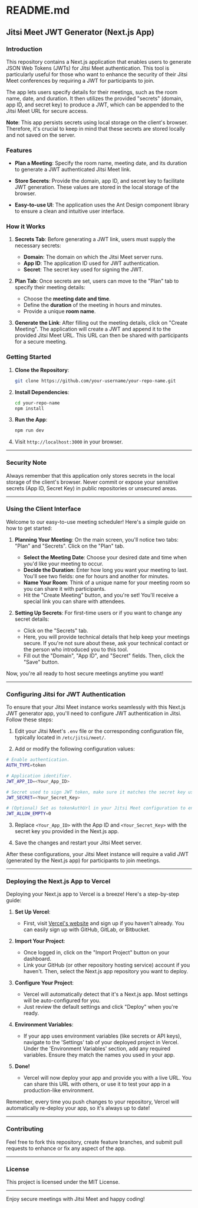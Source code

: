 # README.md

## Jitsi Meet JWT Generator (Next.js App)

### Introduction

This repository contains a Next.js application that enables users to generate JSON Web Tokens (JWTs) for Jitsi Meet authentication. This tool is particularly useful for those who want to enhance the security of their Jitsi Meet conferences by requiring a JWT for participants to join.

The app lets users specify details for their meetings, such as the room name, date, and duration. It then utilizes the provided "secrets" (domain, app ID, and secret key) to produce a JWT, which can be appended to the Jitsi Meet URL for secure access.

**Note**: This app persists secrets using local storage on the client's browser. Therefore, it's crucial to keep in mind that these secrets are stored locally and not saved on the server.

### Features

- **Plan a Meeting**: Specify the room name, meeting date, and its duration to generate a JWT authenticated Jitsi Meet link.
  
- **Store Secrets**: Provide the domain, app ID, and secret key to facilitate JWT generation. These values are stored in the local storage of the browser.

- **Easy-to-use UI**: The application uses the Ant Design component library to ensure a clean and intuitive user interface.

### How it Works

1. **Secrets Tab**: Before generating a JWT link, users must supply the necessary secrets:
   - **Domain**: The domain on which the Jitsi Meet server runs.
   - **App ID**: The application ID used for JWT authentication.
   - **Secret**: The secret key used for signing the JWT.

2. **Plan Tab**: Once secrets are set, users can move to the "Plan" tab to specify their meeting details:
   - Choose the **meeting date and time**.
   - Define the **duration** of the meeting in hours and minutes.
   - Provide a unique **room name**.

3. **Generate the Link**: After filling out the meeting details, click on "Create Meeting". The application will create a JWT and append it to the provided Jitsi Meet URL. This URL can then be shared with participants for a secure meeting.

### Getting Started

1. **Clone the Repository**:
   ```bash
   git clone https://github.com/your-username/your-repo-name.git
   ```

2. **Install Dependencies**:
   ```bash
   cd your-repo-name
   npm install
   ```

3. **Run the App**:
   ```bash
   npm run dev
   ```

4. Visit `http://localhost:3000` in your browser.

---

### Security Note

Always remember that this application only stores secrets in the local storage of the client's browser. Never commit or expose your sensitive secrets (App ID, Secret Key) in public repositories or unsecured areas.

---

### Using the Client Interface

Welcome to our easy-to-use meeting scheduler! Here's a simple guide on how to get started:

1. **Planning Your Meeting**: On the main screen, you'll notice two tabs: "Plan" and "Secrets". Click on the "Plan" tab.
   - **Select the Meeting Date**: Choose your desired date and time when you'd like your meeting to occur.
   - **Decide the Duration**: Enter how long you want your meeting to last. You'll see two fields: one for hours and another for minutes.
   - **Name Your Room**: Think of a unique name for your meeting room so you can share it with participants.
   - Hit the "Create Meeting" button, and you're set! You'll receive a special link you can share with attendees.

2. **Setting Up Secrets**: For first-time users or if you want to change any secret details:
   - Click on the "Secrets" tab.
   - Here, you will provide technical details that help keep your meetings secure. If you're not sure about these, ask your technical contact or the person who introduced you to this tool.
   - Fill out the "Domain", "App ID", and "Secret" fields. Then, click the "Save" button.

Now, you're all ready to host secure meetings anytime you want!

---

### Configuring Jitsi for JWT Authentication

To ensure that your Jitsi Meet instance works seamlessly with this Next.js JWT generator app, you'll need to configure JWT authentication in Jitsi. Follow these steps:

1. Edit your Jitsi Meet's `.env` file or the corresponding configuration file, typically located in `/etc/jitsi/meet/`.

2. Add or modify the following configuration values:

```bash
# Enable authentication.
AUTH_TYPE=token

# Application identifier.
JWT_APP_ID=<Your_App_ID>

# Secret used to sign JWT token, make sure it matches the secret key used in the Next.js app.
JWT_SECRET=<Your_Secret_Key>

# (Optional) Set as tokenAuthUrl in your Jitsi Meet configuration to enable guest access.
JWT_ALLOW_EMPTY=0
```

3. Replace `<Your_App_ID>` with the App ID and `<Your_Secret_Key>` with the secret key you provided in the Next.js app.

4. Save the changes and restart your Jitsi Meet server.

After these configurations, your Jitsi Meet instance will require a valid JWT (generated by the Next.js app) for participants to join meetings.

---

### Deploying the Next.js App to Vercel

Deploying your Next.js app to Vercel is a breeze! Here's a step-by-step guide:

1. **Set Up Vercel**: 
   - First, visit [Vercel's website](https://vercel.com/) and sign up if you haven't already. You can easily sign up with GitHub, GitLab, or Bitbucket.
   
2. **Import Your Project**:
   - Once logged in, click on the "Import Project" button on your dashboard.
   - Link your GitHub (or other repository hosting service) account if you haven't. Then, select the Next.js app repository you want to deploy.
   
3. **Configure Your Project**:
   - Vercel will automatically detect that it's a Next.js app. Most settings will be auto-configured for you.
   - Just review the default settings and click "Deploy" when you're ready.

4. **Environment Variables**:
   - If your app uses environment variables (like secrets or API keys), navigate to the 'Settings' tab of your deployed project in Vercel. Under the 'Environment Variables' section, add any required variables. Ensure they match the names you used in your app.

5. **Done!**
   - Vercel will now deploy your app and provide you with a live URL. You can share this URL with others, or use it to test your app in a production-like environment.

Remember, every time you push changes to your repository, Vercel will automatically re-deploy your app, so it's always up to date!

---
### Contributing

Feel free to fork this repository, create feature branches, and submit pull requests to enhance or fix any aspect of the app.

---
### License

This project is licensed under the MIT License.

---

Enjoy secure meetings with Jitsi Meet and happy coding!